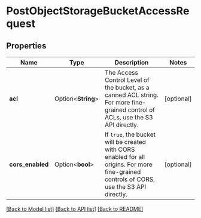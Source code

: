 # PostObjectStorageBucketAccessRequest

## Properties

Name | Type | Description | Notes
------------ | ------------- | ------------- | -------------
**acl** | Option<**String**> | The Access Control Level of the bucket, as a canned ACL string. For more fine-grained control of ACLs, use the S3 API directly. | [optional]
**cors_enabled** | Option<**bool**> | If `true`, the bucket will be created with CORS enabled for all origins. For more fine-grained controls of CORS, use the S3 API directly. | [optional]

[[Back to Model list]](../README.md#documentation-for-models) [[Back to API list]](../README.md#documentation-for-api-endpoints) [[Back to README]](../README.md)


